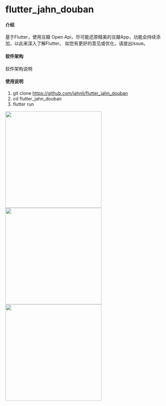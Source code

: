 # flutter_jahn_douban

#### 介绍
基于Flutter，使用豆瓣 Open Api，尽可能还原精美的豆瓣App，功能会持续添加，以此来深入了解Flutter。
如您有更好的意见或优化，请提出Issue。

#### 软件架构
软件架构说明



#### 使用说明

1. git clone https://github.com/jahnli/flutter_jahn_douban
2. cd flutter_jahn_douban
3. flutter run


<img src='https://github.com/jahnli/flutter_jahn_douban/blob/master/demoGif/movie.gif' width='300px'></img><img src='https://github.com/jahnli/flutter_jahn_douban/blob/master/demoGif/movieDetail.gif' width='300px'></img><img src='https://github.com/jahnli/flutter_jahn_douban/blob/master/demoGif/theatrical_film_is_hit.gif' width='300px'></img>
